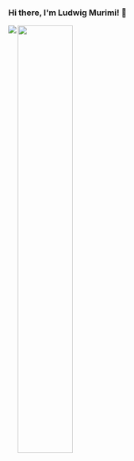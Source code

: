 ### Hi there, I'm Ludwig Murimi! 👋

<img align="left" src="(https://github-readme-stats.vercel.app/api?username=lu-dwig&show_icons=true&theme=radical)" />

<img align="left" width="47%" src="(https://github-readme-stats.vercel.app/api/top-langs/?username=lu-dwig&layout=compact)" />


<!--
**lu-dwig/lu-dwig** is a ✨ _special_ ✨ repository because its `README.md` (this file) appears on your GitHub profile.

Here are some ideas to get you started:

- 🔭 I’m currently working on ...
- 🌱 I’m currently learning ...
- 👯 I’m looking to collaborate on ...
- 🤔 I’m looking for help with ...
- 💬 Ask me about ...
- 📫 How to reach me: ...
- 😄 Pronouns: ...
- ⚡ Fun fact: ...
-->

